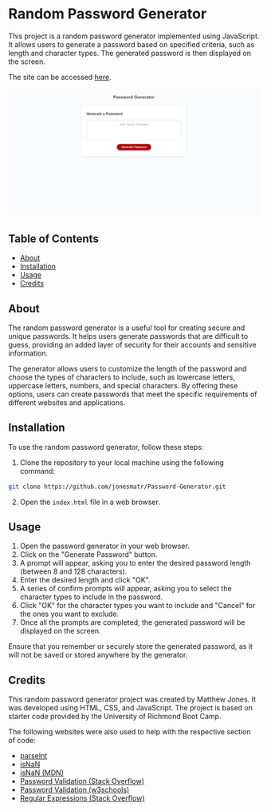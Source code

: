 # Random Password Generator

This project is a random password generator implemented using JavaScript. It allows users to generate a password based on specified criteria, such as length and character types. The generated password is then displayed on the screen.

The site can be accessed [here](https://jonesmatr.github.io/Password-Generator/).

![Professional Portfolio](./images/Website-Screenshot.jpg)
## Table of Contents

- [About](#about)
- [Installation](#installation)
- [Usage](#usage)
- [Credits](#credits)

## About

The random password generator is a useful tool for creating secure and unique passwords. It helps users generate passwords that are difficult to guess, providing an added layer of security for their accounts and sensitive information.

The generator allows users to customize the length of the password and choose the types of characters to include, such as lowercase letters, uppercase letters, numbers, and special characters. By offering these options, users can create passwords that meet the specific requirements of different websites and applications.

## Installation

To use the random password generator, follow these steps:

1. Clone the repository to your local machine using the following command:
```bash
git clone https://github.com/jonesmatr/Password-Generator.git
``` 
2. Open the `index.html` file in a web browser.

## Usage

1. Open the password generator in your web browser.
2. Click on the "Generate Password" button.
3. A prompt will appear, asking you to enter the desired password length (between 8 and 128 characters).
4. Enter the desired length and click "OK".
5. A series of confirm prompts will appear, asking you to select the character types to include in the password.
6. Click "OK" for the character types you want to include and "Cancel" for the ones you want to exclude.
7. Once all the prompts are completed, the generated password will be displayed on the screen.

Ensure that you remember or securely store the generated password, as it will not be saved or stored anywhere by the generator.

## Credits

This random password generator project was created by Matthew Jones. It was developed using HTML, CSS, and JavaScript. The project is based on starter code provided by the University of Richmond Boot Camp. 

The following websites were also used to help with the respective section of code:

- [parseInt](https://developer.mozilla.org/en-US/docs/Web/JavaScript/Reference/Global_Objects/parseInt)
- [isNaN](https://www.w3schools.com/jsref/jsref_isnan.asp) 
- [isNaN (MDN)](https://developer.mozilla.org/en-US/docs/Web/JavaScript/Reference/Global_Objects/isNaN)
- [Password Validation (Stack Overflow)](https://stackoverflow.com/questions/50822886/password-characters-checker-in-javascript)
- [Password Validation (w3schools)](https://www.w3schools.com/howto/howto_js_password_validation.asp)
- [Regular Expressions (Stack Overflow)](https://stackoverflow.com/questions/18812317/javascript-regex-for-special-characters)